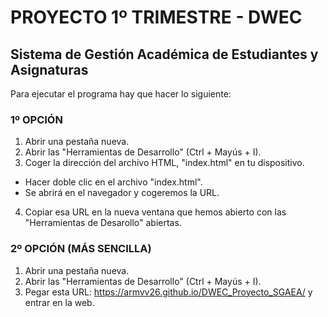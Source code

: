 # PROYECTO 1º TRIMESTRE - DWEC
## Sistema de Gestión Académica de Estudiantes y Asignaturas
Para ejecutar el programa hay que hacer lo siguiente:
### 1º OPCIÓN
1.  Abrir una pestaña nueva.
2.  Abrir las "Herramientas de Desarrollo" (Ctrl + Mayús + I).
3.  Coger la dirección del archivo HTML, "index.html" en tu dispositivo.
-  Hacer doble clic en el archivo "index.html".
-  Se abrirá en el navegador y cogeremos la URL.
4.  Copiar esa URL en la nueva ventana que hemos abierto con las "Herramientas de Desarollo" abiertas.

### 2º OPCIÓN (MÁS SENCILLA)
1. Abrir una pestaña nueva.
2. Abrir las "Herramientas de Desarrollo" (Ctrl + Mayús + I).
3. Pegar esta URL: https://armvv26.github.io/DWEC_Proyecto_SGAEA/ y entrar en la web.
